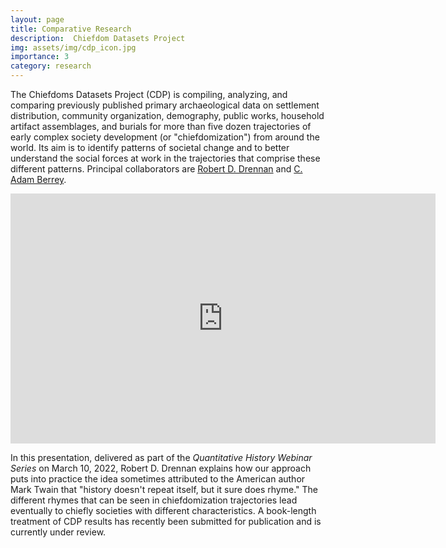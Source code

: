 ```yaml
---
layout: page
title: Comparative Research
description:  Chiefdom Datasets Project
img: assets/img/cdp_icon.jpg
importance: 3
category: research
---
```


The Chiefdoms Datasets Project (CDP) is compiling, analyzing, and comparing previously published primary archaeological data on settlement distribution, community organization, demography, public works, household artifact assemblages, and burials for more than five dozen trajectories of early complex society development (or "chiefdomization") from around the world. Its aim is to identify patterns of societal change and to better understand the social forces at work in the trajectories that comprise these different patterns. Principal collaborators are <a href="https://www.anthropology.pitt.edu/people/robert-d-drennan">Robert D. Drennan</a> and <a href="https://www.csus.edu/faculty/b/adam.berrey/">C. Adam Berrey</a>.

<iframe width="680" height="400" src="https://www.youtube.com/embed/oZdP85X11eM" title="Varied Trajectories of Chiefdomization | Robert D. Drennan | U Pittsburgh | #QuantitativeHistory" frameborder="0" allow="accelerometer; autoplay; clipboard-write; encrypted-media; gyroscope; picture-in-picture; web-share" allowfullscreen></iframe>

In this presentation, delivered as part of the <i>Quantitative History Webinar Series</i> on March 10, 2022, Robert D. Drennan explains how our approach puts into practice the idea sometimes attributed to the American author Mark Twain that "history doesn't repeat itself, but it sure does rhyme." The different rhymes that can be seen in chiefdomization trajectories lead eventually to chiefly societies with different characteristics. A book-length treatment of CDP results has recently been submitted for publication and is currently under review.
